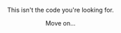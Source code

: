 
<div font-size="72pt" color="purple" align="center">
<p>
This isn't the code you're looking for.
</p>
<p font-size="70%">
Move on...
</p>
</div>

